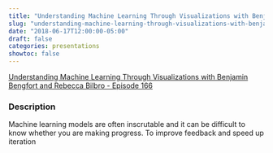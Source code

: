 ```yaml
---
title: "Understanding Machine Learning Through Visualizations with Benjamin Bengfort and Rebecca Bilbro - Episode 166"
slug: "understanding-machine-learning-through-visualizations-with-benjamin-bengfort-and-rebecca-bilbro-episode-166"
date: "2018-06-17T12:00:00-05:00"
draft: false
categories: presentations
showtoc: false
---
```


[Understanding Machine Learning Through Visualizations with Benjamin Bengfort and Rebecca Bilbro - Episode 166](https://www.pythonpodcast.com/yellowbrick-with-bejnamin-bengfort-and-rebecca-bilbro-episode-166/)

### Description

Machine learning models are often inscrutable and it can be difficult to know whether you are making progress. To improve feedback and speed up iteration

